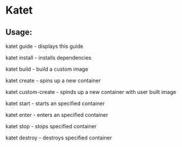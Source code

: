 # Katet

## Usage:

katet guide - displays this guide

katet install - installs dependencies

katet build - build a custom image

katet create - spins up a new container

katet custom-create - spinds up a new container with user built image

katet start - starts an specified container

katet enter - enters an specified container

katet stop  - stops specified container

katet destroy - destroys specified container
